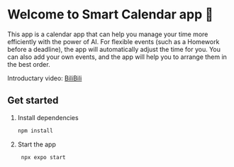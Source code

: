 # Welcome to Smart Calendar app 👋

This app is a calendar app that can help you manage your time more efficiently with the power of AI. For flexible events (such as a Homework before a deadline), the app will automatically adjust the time for you. You can also add your own events, and the app will help you to arrange them in the best order.

Introductary video: [BiliBili](https://www.bilibili.com/video/BV1aWztYBETz)

## Get started

1. Install dependencies

   ```bash
   npm install
   ```

2. Start the app

   ```bash
    npx expo start
   ```
